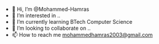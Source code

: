 - 👋 Hi, I’m @Mohammed-Hamras
- 👀 I’m interested in ..
- 🌱 I’m currently learning BTech Computer Science
- 💞️ I’m looking to collaborate on ..
- 📫 How to reach me mohammedhamras2003@gmail.com

<!---
Mohammed-Hamras/Mohammed-Hamras is a ✨ special ✨ repository because its `README.md` (this file) appears on your GitHub profile.
You can click the Preview link to take a look at your changes.
--->
